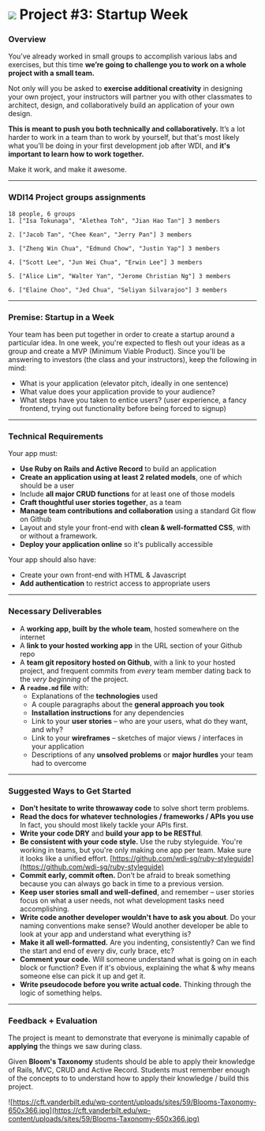# ![](https://ga-dash.s3.amazonaws.com/production/assets/logo-9f88ae6c9c3871690e33280fcf557f33.png) Project #3: Startup Week

### Overview

You’ve already worked in small groups to accomplish various labs and exercises, but this time **we’re going to challenge you to work on a whole project with a small team.**

Not only will you be asked to **exercise additional creativity** in designing your own project, your instructors will partner you with other classmates to architect, design, and collaboratively build an application of your own design.

**This is meant to push you both technically and collaboratively.** It’s a lot harder to work in a team than to work by yourself, but that's most likely what you'll be doing in your first development job after WDI, and **it's important to learn how to work together.**

Make it work, and make it awesome.

---
### WDI14 Project groups assignments
```
18 people, 6 groups
1. ["Isa Tokunaga", "Alethea Toh", "Jian Hao Tan"] 3 members 
 
2. ["Jacob Tan", "Chee Kean", "Jerry Pan"] 3 members 
 
3. ["Zheng Win Chua", "Edmund Chow", "Justin Yap"] 3 members 
 
4. ["Scott Lee", "Jun Wei Chua", "Erwin Lee"] 3 members 
 
5. ["Alice Lim", "Walter Yan", "Jerome Christian Ng"] 3 members 
 
6. ["Elaine Choo", "Jed Chua", "Seliyan Silvarajoo"] 3 members 
```
---

### Premise: Startup in a Week

Your team has been put together in order to create a startup around a particular idea. In one week, you're expected to flesh out your ideas as a group and create a MVP (Minimum Viable Product). Since you'll be answering to investors (the class and your instructors), keep the following in mind:

* What is your application (elevator pitch, ideally in one sentence)
* What value does your application provide to your audience?
* What steps have you taken to entice users? (user experience, a fancy frontend, trying out functionality before being forced to signup)

---

### Technical Requirements

Your app must:

* **Use Ruby on Rails and Active Record** to build an application
* **Create an application using at least 2 related models**, one of which should be a user
* Include **all major CRUD functions** for at least one of those models
* **Craft thoughtful user stories together**, as a team
* **Manage team contributions and collaboration** using a standard Git flow on Github
* Layout and style your front-end with **clean & well-formatted CSS**, with or without a framework.
* **Deploy your application online** so it's publically accessible




Your app should also have:

* Create your own front-end with HTML & Javascript
* **Add authentication** to restrict access to appropriate users

---

### Necessary Deliverables

* A **working app, built by the whole team**, hosted somewhere on the internet
* A **link to your hosted working app** in the URL section of your Github repo
* A **team git repository hosted on Github**, with a link to your hosted project, and frequent commits from _every_ team member dating back to the _very beginning_ of the project.
* **A ``readme.md`` file** with:
    * Explanations of the **technologies** used
    * A couple paragraphs about the **general approach you took**
    * **Installation instructions** for any dependencies
    * Link to your **user stories** – who are your users, what do they want, and why?
    * Link to your **wireframes** – sketches of major views / interfaces in your application
    * Descriptions of any **unsolved problems** or **major hurdles** your team had to overcome

---

### Suggested Ways to Get Started

* **Don’t hesitate to write throwaway code** to solve short term problems.
* **Read the docs for whatever technologies / frameworks / APIs you use** In fact, you should most likely tackle your APIs first.
* **Write your code DRY** and **build your app to be RESTful**.
* **Be consistent with your code style.** Use the ruby styleguide. You're working in teams, but you're only making one app per team. Make sure it looks like a unified effort.
[https://github.com/wdi-sg/ruby-styleguide](https://github.com/wdi-sg/ruby-styleguide)
* **Commit early, commit often.** Don’t be afraid to break something because you can always go back in time to a previous version.
* **Keep user stories small and well-defined**, and remember – user stories focus on what a user needs, not what development tasks need accomplishing.
* **Write code another developer wouldn't have to ask you about**. Do your naming conventions make sense? Would another developer be able to look at your app and understand what everything is?
* **Make it all well-formatted.** Are you indenting, consistently? Can we find the start and end of every div, curly brace, etc?
* **Comment your code.** Will someone understand what is going on in each block or function? Even if it's obvious, explaining the what & why means someone else can pick it up and get it.
* **Write pseudocode before you write actual code.** Thinking through the logic of something helps.

---

### Feedback + Evaluation
The project is meant to demonstrate that everyone is minimally capable of __applying__ the things we saw during class.

Given __Bloom's Taxonomy__ students should be able to apply their knowledge of Rails, MVC, CRUD and Active Record. Students must remember enough of the concepts to to understand how to apply their knowledge / build this project.

![https://cft.vanderbilt.edu/wp-content/uploads/sites/59/Blooms-Taxonomy-650x366.jpg](https://cft.vanderbilt.edu/wp-content/uploads/sites/59/Blooms-Taxonomy-650x366.jpg)
